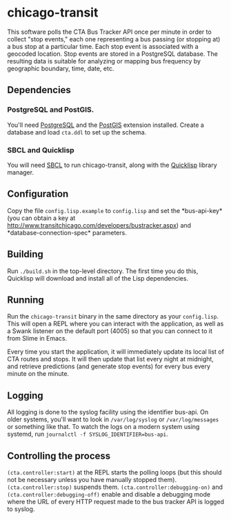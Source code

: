 # chicago-transit

This software polls the CTA Bus Tracker API once per minute in order to collect "stop events," each one representing a bus passing (or stopping at) a bus stop at a particular time. Each stop event is associated with a geocoded location. Stop events are stored in a PostgreSQL database. The resulting data is suitable for analyzing or mapping bus frequency by geographic boundary, time, date, etc.

## Dependencies

### PostgreSQL and PostGIS.

You'll need [PostgreSQL](http://www.postgresql.org) and the [PostGIS](http://www.postgis.org) extension installed. Create a database and load `cta.ddl` to set up the schema.

### SBCL and Quicklisp

You will need [SBCL](http://www.sbcl.org) to run chicago-transit, along with the [Quicklisp](http://quicklisp.org) library manager.

## Configuration

Copy the file `config.lisp.example` to `config.lisp` and set the \*bus-api-key\* (you can obtain a key at http://www.transitchicago.com/developers/bustracker.aspx) and \*database-connection-spec\* parameters.

## Building

Run `./build.sh` in the top-level directory. The first time you do this, Quicklisp will download and install all of the Lisp dependencies.

## Running

Run the `chicago-transit` binary in the same directory as your `config.lisp`. This will open a REPL where you can interact with the application, as well as a Swank listener on the default port (4005) so that you can connect to it from Slime in Emacs.

Every time you start the application, it will immediately update its local list of CTA routes and stops. It will then update that list every night at midnight, and retrieve predictions (and generate stop events) for every bus every minute on the minute.

## Logging

All logging is done to the syslog facility using the identifier bus-api. On older systems, you'll want to look in `/var/log/syslog` or `/var/log/messages` or something like that. To watch the logs on a modern system using systemd, run `journalctl -f SYSLOG_IDENTIFIER=bus-api`.

## Controlling the process

`(cta.controller:start)` at the REPL starts the polling loops (but this should not be necessary unless you have manually stopped them). `(cta.controller:stop)` suspends them. `(cta.controller:debugging-on)` and `(cta.controller:debugging-off)` enable and disable a debugging mode where the URL of every HTTP request made to the bus tracker API is logged to syslog.